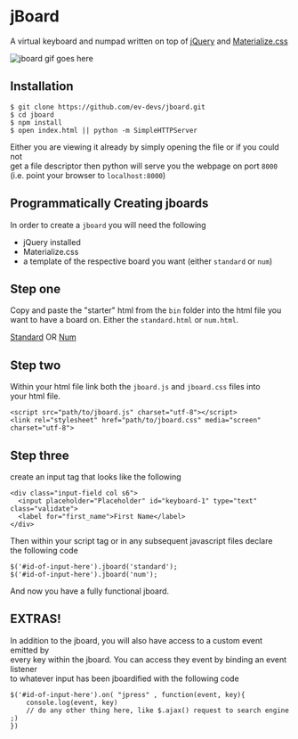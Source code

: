 # jBoard
A virtual keyboard and numpad written on top of [jQuery](https://jquery.com/) and [Materialize.css](http://materializecss.com/)

![jboard gif goes here](jboard.gif)

## Installation
	$ git clone https://github.com/ev-devs/jboard.git
	$ cd jboard
	$ npm install
	$ open index.html || python -m SimpleHTTPServer

Either you are viewing it already by simply opening the file or if you could not  
get a file descriptor then python will serve you the webpage on port `8000`  
(i.e. point your browser to `localhost:8000`)

## Programmatically Creating jboards

In order to create a `jboard` you will need the following

 * jQuery installed
 * Materialize.css
 * a template of the respective board you want (either `standard` or `num`)

## Step one

Copy and paste the "starter" html from the `bin` folder into the html file you  
want to have a board on. Either the  `standard.html` or `num.html`.

<a href="./bin/standard.html" target="_blank">Standard</a> OR <a href="./bin/num.html" target="_blank">Num</a>


## Step two

Within your html file link both the `jboard.js` and `jboard.css` files into   
your html file.

	<script src="path/to/jboard.js" charset="utf-8"></script>
	<link rel="stylesheet" href="path/to/jboard.css" media="screen" charset="utf-8">

## Step three

create an input tag that looks like the following

	<div class="input-field col s6">
	  <input placeholder="Placeholder" id="keyboard-1" type="text" class="validate">
	  <label for="first_name">First Name</label>
	</div>

Then within your script tag or in any subsequent javascript files declare   
the following code

	$('#id-of-input-here').jboard('standard');
	$('#id-of-input-here').jboard('num');

And now you have a fully functional jboard.

## EXTRAS!

In addition to the jboard, you will also have access to a custom event emitted by  
every key within the jboard. You can access they event by binding an event listener  
to whatever input has been jboardified with the following code

	$('#id-of-input-here').on( "jpress" , function(event, key){
		console.log(event, key)
		// do any other thing here, like $.ajax() request to search engine ;)
	})
